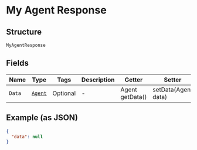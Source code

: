 
# My Agent Response

## Structure

`MyAgentResponse`

## Fields

| Name | Type | Tags | Description | Getter | Setter |
|  --- | --- | --- | --- | --- | --- |
| `Data` | [`Agent`](../../doc/models/agent.md) | Optional | - | Agent getData() | setData(Agent data) |

## Example (as JSON)

```json
{
  "data": null
}
```

